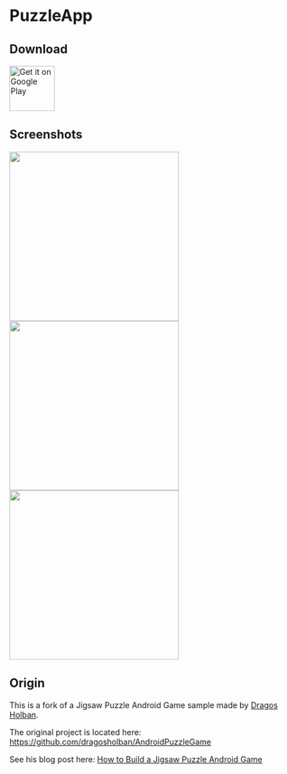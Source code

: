 # PuzzleApp

## Download

[<img src="https://github.com/StefanOltmann/PuzzleApp/blob/master/docs/playstore_badge.png"
      alt="Get it on Google Play"
      height="80">](https://play.google.com/store/apps/details?id=de.stefan_oltmann.puzzleapp)

## Screenshots

<img src="https://github.com/StefanOltmann/PuzzleApp/blob/master/docs/screenshot_1.png" height="300">

<img src="https://github.com/StefanOltmann/PuzzleApp/blob/master/docs/screenshot_2.png" height="300">

<img src="https://github.com/StefanOltmann/PuzzleApp/blob/master/docs/screenshot_3.png" height="300">

## Origin

This is a fork of a Jigsaw Puzzle Android Game sample made by [Dragos Holban](https://dragosholban.com/).

The original project is located here:
https://github.com/dragosholban/AndroidPuzzleGame

See his blog post here:
[How to Build a Jigsaw Puzzle Android Game](https://dragosholban.com/2018/03/09/how-to-build-a-jigsaw-puzzle-android-game/)
